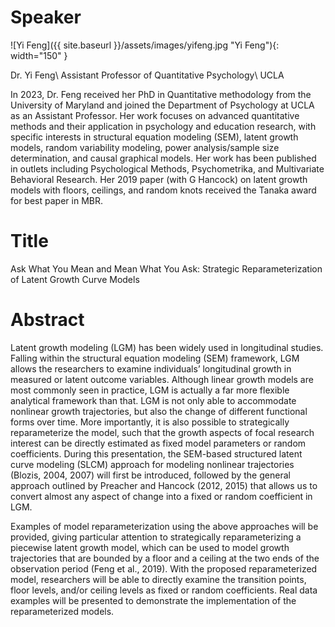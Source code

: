 # Speaker

![Yi Feng]({{ site.baseurl }}/assets/images/yifeng.jpg "Yi Feng"){: width="150" }

Dr. Yi Feng\\
Assistant Professor of Quantitative Psychology\\
UCLA

 In 2023, Dr. Feng received her PhD in Quantitative methodology from the University of Maryland and joined the Department of Psychology at UCLA as an Assistant Professor. Her work focuses on advanced quantitative methods and their application in psychology and education research, with specific interests in structural equation modeling (SEM), latent growth models, random variability modeling, power analysis/sample size determination, and causal graphical models. Her work has been published in outlets including Psychological Methods, Psychometrika, and Multivariate Behavioral Research. Her 2019 paper (with G Hancock) on latent growth models with floors, ceilings, and random knots received the Tanaka award for best paper in MBR.

# Title

Ask What You Mean and Mean What You Ask: Strategic Reparameterization of Latent Growth Curve Models



# Abstract

Latent growth modeling (LGM) has been widely used in longitudinal studies. Falling within the structural equation modeling (SEM) framework, LGM allows the researchers to examine individuals’ longitudinal growth in measured or latent outcome variables. Although linear growth models are most commonly seen in practice, LGM is actually a far more flexible analytical framework than that. LGM is not only able to accommodate nonlinear growth trajectories, but also the change of different functional forms over time. More importantly, it is also possible to strategically reparameterize the model, such that the growth aspects of focal research interest can be directly estimated as fixed model parameters or random coefficients. During this presentation, the SEM-based structured latent curve modeling (SLCM) approach for modeling nonlinear trajectories (Blozis, 2004, 2007) will first be introduced, followed by the general approach outlined by Preacher and Hancock (2012, 2015) that allows us to convert almost any aspect of change into a fixed or random coefficient in LGM.

Examples of model reparameterization using the above approaches will be provided, giving particular attention to strategically reparameterizing a piecewise latent growth model, which can be used to model growth trajectories that are bounded by a floor and a ceiling at the two ends of the observation period (Feng et al., 2019). With the proposed reparameterized model, researchers will be able to directly examine the transition points, floor levels, and/or ceiling levels as fixed or random coefficients. Real data examples will be presented to demonstrate the implementation of the reparameterized models. 



 
